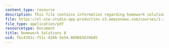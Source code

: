 ```yaml
---
content_type: resource
description: This file contains information regarding homework solutions 8.
file: https://ol-ocw-studio-app-production.s3.amazonaws.com/courses/1-264j-database-internet-and-systems-integration-technologies-fall-2013/fbc4391c751cd2665e540896b5639b85_MIT1_264JF13_HW8_sol.pdf
file_type: application/pdf
resourcetype: Document
title: Homework Solutions 8
uid: fbc4391c-751c-d266-5e54-0896b5639b85
---
```

